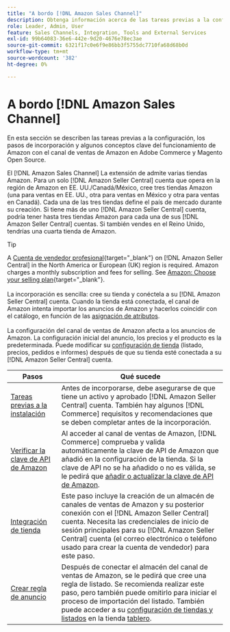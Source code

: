 ```yaml
---
title: "A bordo [!DNL Amazon Sales Channel]"
description: Obtenga información acerca de las tareas previas a la configuración, los pasos de incorporación y cómo funciona Amazon con la Sales Channel de Amazon en Adobe Commerce y Magento Open Source.
role: Leader, Admin, User
feature: Sales Channels, Integration, Tools and External Services
exl-id: 99b64083-36e6-442e-9d20-4676e78ec3ae
source-git-commit: 6321f17c0e6f9e86bb3f5755dc7710fa68d68b0d
workflow-type: tm+mt
source-wordcount: '382'
ht-degree: 0%

---
```


# A bordo [!DNL Amazon Sales Channel]

En esta sección se describen las tareas previas a la configuración, los pasos de incorporación y algunos conceptos clave del funcionamiento de Amazon con el canal de ventas de Amazon en Adobe Commerce y Magento Open Source.

El [!DNL Amazon Sales Channel] La extensión de admite varias tiendas Amazon. Para un solo [!DNL Amazon Seller Central] cuenta que opera en la región de Amazon en EE. UU./Canadá/México, cree tres tiendas Amazon (una para ventas en EE. UU., otra para ventas en México y otra para ventas en Canadá). Cada una de las tres tiendas define el país de mercado durante su creación. Si tiene más de uno [!DNL Amazon Seller Central] cuenta, podría tener hasta tres tiendas Amazon para cada una de sus [!DNL Amazon Seller Central] cuentas. Si también vendes en el Reino Unido, tendrías una cuarta tienda de Amazon.

>[!TIP]
>
>A [Cuenta de vendedor profesional](https://sell.amazon.com/){target="_blank"} on [!DNL Amazon Seller Central] in the North America or European (UK) region is required. Amazon charges a monthly subscription and fees for selling. See [Amazon: Choose your selling plan](https://sell.amazon.com/pricing.html){target="_blank"}.<br><br>
>La incorporación es sencilla: cree su tienda y conéctela a su [!DNL Amazon Seller Central] cuenta.
>Cuando la tienda está conectada, el canal de Amazon intenta importar los anuncios de Amazon y hacerlos coincidir con el catálogo, en función de las [asignación de atributos](./attributes-view.md).<br><br>
>La configuración del canal de ventas de Amazon afecta a los anuncios de Amazon. La configuración inicial del anuncio, los precios y el producto es la predeterminada. Puede modificar su [configuración de tienda](./ob-store-review.md) (listado, precios, pedidos e informes) después de que su tienda esté conectada a su [!DNL Amazon Seller Central] cuenta.

| Pasos | Qué sucede |
|---------------------------------------------------------|-------------------------------------------------------------------------------------------------------------------------------------------------------------------------------------------------------------------------------------------------------------------------------------------------------------------------|
| [Tareas previas a la instalación](./amazon-pre-setup-tasks.md) | Antes de incorporarse, debe asegurarse de que tiene un activo y aprobado [!DNL Amazon Seller Central] cuenta. También hay algunos [!DNL Commerce] requisitos y recomendaciones que se deben completar antes de la incorporación. |
| [Verificar la clave de API de Amazon](./amazon-verify-api-key.md) | Al acceder al canal de ventas de Amazon, [!DNL Commerce] comprueba y valida automáticamente la clave de API de Amazon que añadió en la configuración de la tienda. Si la clave de API no se ha añadido o no es válida, se le pedirá que [añadir o actualizar la clave de API de Amazon](./amazon-verify-api-key.md). |
| [Integración de tienda](./store-integration.md) | Este paso incluye la creación de un almacén de canales de ventas de Amazon y su posterior conexión con el [!DNL Amazon Seller Central] cuenta. Necesita las credenciales de inicio de sesión principales para su [!DNL Amazon Seller Central] cuenta (el correo electrónico o teléfono usado para crear la cuenta de vendedor) para este paso. |
| [Crear regla de anuncio](./ob-create-listing-rule.md) | Después de conectar el almacén del canal de ventas de Amazon, se le pedirá que cree una regla de listado. Se recomienda realizar este paso, pero también puede omitirlo para iniciar el proceso de importación del listado. También puede acceder a su [configuración de tiendas y listados](./ob-store-review.md) en la tienda [tablero](./amazon-store-dashboard.md). |
